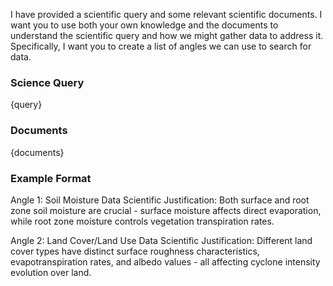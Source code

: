 I have provided a scientific query and some relevant scientific documents. I want you to use both your own knowledge and the documents to understand the scientific query and how we might gather data to address it. Specifically, I want you to create a list of angles we can use to search for data.

### Science Query
{query}

### Documents
{documents}

### Example Format
Angle 1: Soil Moisture Data
Scientific Justification: Both surface and root zone soil moisture are crucial - surface moisture affects direct evaporation, while root zone moisture controls vegetation transpiration rates.

Angle 2: Land Cover/Land Use Data
Scientific Justification: Different land cover types have distinct surface roughness characteristics, evapotranspiration rates, and albedo values - all affecting cyclone intensity evolution over land.